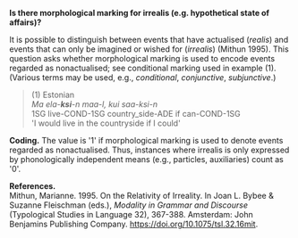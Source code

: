 **Is there morphological marking for irrealis (e.g. hypothetical state of affairs)?**

It is possible to distinguish between events that have actualised (*realis*) and events that can only be imagined or wished for (*irrealis*) (Mithun 1995). This question asks whether morphological marking is used to encode events regarded as nonactualised; see conditional marking used in example (1). (Various terms may be used, e.g., *conditional*, *conjunctive*, *subjunctive*.) 

>(1) Estonian<br/>
>*Ma ela-**ksi**-n maa-l, kui saa-ksi-n*<br/>
>1SG live-COND-1SG country_side-ADE if can-COND-1SG<br/>
>'I would live in the countryside if I could' 

**Coding.** The value is '1' if morphological marking is used to denote events regarded as nonactualised. Thus, instances where irrealis is only expressed by phonologically independent means (e.g., particles, auxiliaries) count as '0'. <br/>

**References.**<br/>
Mithun, Marianne. 1995. On the Relativity of Irreality. In Joan L. Bybee & Suzanne Fleischman (eds.), *Modality in Grammar and Discourse* (Typological Studies in Language 32), 367-388. Amsterdam: John Benjamins Publishing Company. https://doi.org/10.1075/tsl.32.16mit.
